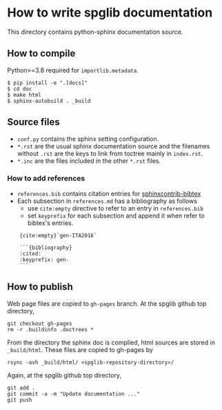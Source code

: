 # How to write spglib documentation

This directory contains python-sphinx documentation source.

## How to compile

Python>=3.8 required for `importlib.metadata`.

```shell
$ pip install -e ".[docs]"
$ cd doc
$ make html
$ sphinx-autobuild . _build
```

## Source files

- `conf.py` contains the sphinx setting configuration.
- `*.rst` are the usual sphinx documentation source and the filenames without `.rst` are the keys to link from toctree mainly in `index.rst`.
- `*.inc` are the files included in the other `*.rst` files.

### How to add references

- `references.bib` contains citation entries for [sphinxcontrib-bibtex](https://sphinxcontrib-bibtex.readthedocs.io/en/latest/index.html)
- Each subsection in `references.md` has a bibliography as follows
  - use `cite:empty` directive to refer to an entry in `references.bib`
  - set `keyprefix` for each subsection and append it when refer to bibtex's entries.

````
    {cite:empty}`gen-ITA2016`

    ```{bibliography}
    :cited:
    :keyprefix: gen-
    ```
````

## How to publish

Web page files are copied to `gh-pages` branch. At the spglib github top directory,

```
git checkout gh-pages
rm -r .buildinfo .doctrees *
```

From the directory the sphinx doc is complied, html sources are stored
in `_build/html`. These files are copied to gh-pages by

```
rsync -avh _build/html/ <spglib-repository-directory>/
```

Again, at the spglib github top directory,

```
git add .
git commit -a -m "Update documentation ..."
git push
```
